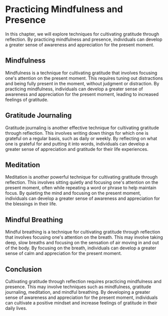 # Practicing Mindfulness and Presence

In this chapter, we will explore techniques for cultivating gratitude through reflection. By practicing mindfulness and presence, individuals can develop a greater sense of awareness and appreciation for the present moment.

Mindfulness
-----------

Mindfulness is a technique for cultivating gratitude that involves focusing one's attention on the present moment. This requires tuning out distractions and being fully present in the moment, without judgment or distraction. By practicing mindfulness, individuals can develop a greater sense of awareness and appreciation for the present moment, leading to increased feelings of gratitude.

Gratitude Journaling
--------------------

Gratitude journaling is another effective technique for cultivating gratitude through reflection. This involves writing down things for which one is grateful on a regular basis, such as daily or weekly. By reflecting on what one is grateful for and putting it into words, individuals can develop a greater sense of appreciation and gratitude for their life experiences.

Meditation
----------

Meditation is another powerful technique for cultivating gratitude through reflection. This involves sitting quietly and focusing one's attention on the present moment, often while repeating a word or phrase to help maintain focus. By quieting the mind and focusing on the present moment, individuals can develop a greater sense of awareness and appreciation for the blessings in their life.

Mindful Breathing
-----------------

Mindful breathing is a technique for cultivating gratitude through reflection that involves focusing one's attention on the breath. This may involve taking deep, slow breaths and focusing on the sensation of air moving in and out of the body. By focusing on the breath, individuals can develop a greater sense of calm and appreciation for the present moment.

Conclusion
----------

Cultivating gratitude through reflection requires practicing mindfulness and presence. This may involve techniques such as mindfulness, gratitude journaling, meditation, and mindful breathing. By developing a greater sense of awareness and appreciation for the present moment, individuals can cultivate a positive mindset and increase feelings of gratitude in their daily lives.
